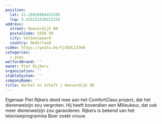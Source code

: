 ```yaml
---
position:
  lat: 51.28826004433185
  lng: 5.425211530222234
address:
  street: Hoeverdijk 80
  postalCode: 5556 VN
  city: Valkenswaard
  country: Nederland
video: https://youtu.be/Yj5EOLIZ7m0
categories:
  - pigs
welfareBrand: ''
owner: Piet Rijkers
organization: ''
stableSystem: ''
companyName: ''
title: Borkel en Schaft | Hoeverdijk 80
---
```


Eigenaar Piet Rijkers deed mee aan het ComfortClass project, dat het dierenwelzijn zou vergroten. Hij heeft bovendien een Milieukeur, dat ook meer dierenwelzijn zou garanderen. Rijkers is bekend van het televisieprogramma Boer zoekt vrouw.
